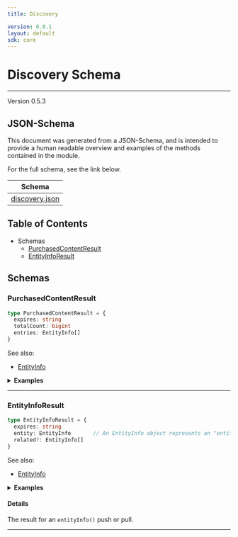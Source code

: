 ```yaml
---
title: Discovery

version: 0.8.1
layout: default
sdk: core
---
```

# Discovery Schema
---
Version 0.5.3


## JSON-Schema
This document was generated from a JSON-Schema, and is intended to provide a human readable overview and examples of the methods contained in the module.

For the full schema, see the link below.

| Schema |
|--------|
| [discovery.json](https://github.com/rdkcentral/firebolt-openrpc/blob/feature/badger-parity/src/schemas/discovery.json) |

## Table of Contents
 
 - Schemas
    - [PurchasedContentResult](#purchasedcontentresult)
    - [EntityInfoResult](#entityinforesult)

## Schemas

### PurchasedContentResult

```typescript
type PurchasedContentResult = {
  expires: string
  totalCount: bigint
  entries: EntityInfo[]
}
```

See also: 

 - [EntityInfo](../../schemas/entertainment#/definitions/entityinfo)


<details>
  <summary><b>Examples</b></summary>

```json
```

</details>

---

### EntityInfoResult

```typescript
type EntityInfoResult = {
  expires: string
  entity: EntityInfo       // An EntityInfo object represents an "entity" on the platform. Currently, only entities of type `program` are supported. `programType` must be supplied to identify the program type.
  related?: EntityInfo[]
}
```

See also: 

 - [EntityInfo](../../schemas/entertainment#/definitions/entityinfo)


<details>
  <summary><b>Examples</b></summary>

```json
```

</details>

#### Details

The result for an `entityInfo()` push or pull.

---


